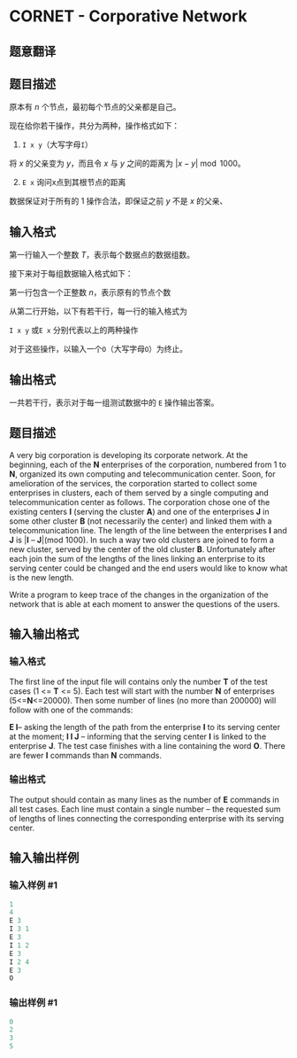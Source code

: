 # CORNET - Corporative Network

## 题意翻译

 ## 题目描述

原本有 $n$ 个节点，最初每个节点的父亲都是自己。

现在给你若干操作，共分为两种，操作格式如下：

1. `I x y`（大写字母`I`）

将 $x$ 的父亲变为 $y$，而且令 $x$ 与 $y$ 之间的距离为 $\lvert x-y \rvert \bmod 1000$。

2. `E x` 询问x点到其根节点的距离

数据保证对于所有的 $1$ 操作合法，即保证之前 $y$ 不是 $x$ 的父亲、

## 输入格式

第一行输入一个整数 $T$，表示每个数据点的数据组数。

接下来对于每组数据输入格式如下：

第一行包含一个正整数 $n$，表示原有的节点个数

从第二行开始，以下有若干行，每一行的输入格式为

`I x y` 或`E x` 分别代表以上的两种操作

对于这些操作，以输入一个`O`（大写字母`O`）为终止。

## 输出格式

一共若干行，表示对于每一组测试数据中的 `E` 操作输出答案。

## 题目描述

 A very big corporation is developing its corporate network. At the beginning, each of the **N** enterprises of the corporation, numbered from 1 to **N**, organized its own computing and telecommunication center. Soon, for amelioration of the services, the corporation started to collect some enterprises in clusters, each of them served by a single computing and telecommunication center as follows. The corporation chose one of the existing centers **I** (serving the cluster **A**) and one of the enterprises **J** in some other cluster **B** (not necessarily the center) and linked them with a telecommunication line. The length of the line between the enterprises **I** and **J** is |**I** – **J**|(mod 1000). In such a way two old clusters are joined to form a new cluster, served by the center of the old cluster **B**. Unfortunately after each join the sum of the lengths of the lines linking an enterprise to its serving center could be changed and the end users would like to know what is the new length.

Write a program to keep trace of the changes in the organization of the network that is able at each moment to answer the questions of the users.

## 输入输出格式

### 输入格式

 The first line of the input file will contains only the number **T** of the test cases (1 <= **T** <= 5). Each test will start with the number **N** of enterprises (5<=**N**<=20000). Then some number of lines (no more than 200000) will follow with one of the commands:

**E I**– asking the length of the path from the enterprise **I** to its serving center at the moment; **I I J** – informing that the serving center **I** is linked to the enterprise **J**. The test case finishes with a line containing the word **O**. There are fewer **I** commands than **N** commands.

### 输出格式

 The output should contain as many lines as the number of **E** commands in all test cases. Each line must contain a single number – the requested sum of lengths of lines connecting the corresponding enterprise with its serving center.

## 输入输出样例

### 输入样例 #1

```cpp
1
4
E 3
I 3 1
E 3
I 1 2
E 3
I 2 4
E 3
O
```


### 输出样例 #1

```cpp
0
2
3
5
```


